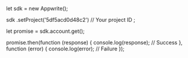 let sdk = new Appwrite();

sdk
    .setProject('5df5acd0d48c2') // Your project ID
;

let promise = sdk.account.get();

promise.then(function (response) {
    console.log(response); // Success
}, function (error) {
    console.log(error); // Failure
});